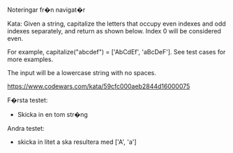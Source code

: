 Noteringar fr�n navigat�r

Kata:
Given a string, capitalize the letters that occupy even indexes and odd indexes separately, and return as shown below. Index 0 will be considered even.

For example, capitalize("abcdef") = ['AbCdEf', 'aBcDeF']. See test cases for more examples.

The input will be a lowercase string with no spaces.

https://www.codewars.com/kata/59cfc000aeb2844d16000075


F�rsta testet:
- Skicka in en tom str�ng

Andra testet:
- skicka in litet a 
ska resultera med ['A', 'a']

